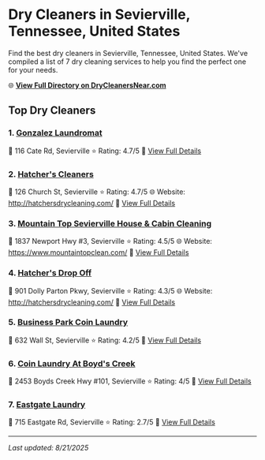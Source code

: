 # Dry Cleaners in Sevierville, Tennessee, United States

Find the best dry cleaners in Sevierville, Tennessee, United States. We've compiled a list of 7 dry cleaning services to help you find the perfect one for your needs.

🌐 **[View Full Directory on DryCleanersNear.com](https://drycleanersnear.com/city/US/Tennessee/Sevierville)**

## Top Dry Cleaners

### 1. [Gonzalez Laundromat](https://drycleanersnear.com/dryCleaner/686492ad19eecc1ffc8c6748/gonzalez-laundromat)
📍 116 Cate Rd, Sevierville
⭐ Rating: 4.7/5
🔗 [View Full Details](https://drycleanersnear.com/dryCleaner/686492ad19eecc1ffc8c6748/gonzalez-laundromat)

### 2. [Hatcher's Cleaners](https://drycleanersnear.com/dryCleaner/686492ad19eecc1ffc8c6867/hatcher-s-cleaners)
📍 126 Church St, Sevierville
⭐ Rating: 4.7/5
🌐 Website: http://hatchersdrycleaning.com/
🔗 [View Full Details](https://drycleanersnear.com/dryCleaner/686492ad19eecc1ffc8c6867/hatcher-s-cleaners)

### 3. [Mountain Top Sevierville House & Cabin Cleaning](https://drycleanersnear.com/dryCleaner/686492ad19eecc1ffc8c6782/mountain-top-sevierville-house-cabin-cleaning)
📍 1837 Newport Hwy #3, Sevierville
⭐ Rating: 4.5/5
🌐 Website: https://www.mountaintopclean.com/
🔗 [View Full Details](https://drycleanersnear.com/dryCleaner/686492ad19eecc1ffc8c6782/mountain-top-sevierville-house-cabin-cleaning)

### 4. [Hatcher's Drop Off](https://drycleanersnear.com/dryCleaner/686492ad19eecc1ffc8c6618/hatcher-s-drop-off)
📍 901 Dolly Parton Pkwy, Sevierville
⭐ Rating: 4.3/5
🌐 Website: http://hatchersdrycleaning.com/
🔗 [View Full Details](https://drycleanersnear.com/dryCleaner/686492ad19eecc1ffc8c6618/hatcher-s-drop-off)

### 5. [Business Park Coin Laundry](https://drycleanersnear.com/dryCleaner/686492ad19eecc1ffc8c6636/business-park-coin-laundry)
📍 632 Wall St, Sevierville
⭐ Rating: 4.2/5
🔗 [View Full Details](https://drycleanersnear.com/dryCleaner/686492ad19eecc1ffc8c6636/business-park-coin-laundry)

### 6. [Coin Laundry At Boyd's Creek](https://drycleanersnear.com/dryCleaner/686492ae19eecc1ffc8c6bbb/coin-laundry-at-boyd-s-creek)
📍 2453 Boyds Creek Hwy #101, Sevierville
⭐ Rating: 4/5
🔗 [View Full Details](https://drycleanersnear.com/dryCleaner/686492ae19eecc1ffc8c6bbb/coin-laundry-at-boyd-s-creek)

### 7. [Eastgate Laundry](https://drycleanersnear.com/dryCleaner/686492ad19eecc1ffc8c676e/eastgate-laundry)
📍 715 Eastgate Rd, Sevierville
⭐ Rating: 2.7/5
🔗 [View Full Details](https://drycleanersnear.com/dryCleaner/686492ad19eecc1ffc8c676e/eastgate-laundry)


---

*Last updated: 8/21/2025*
